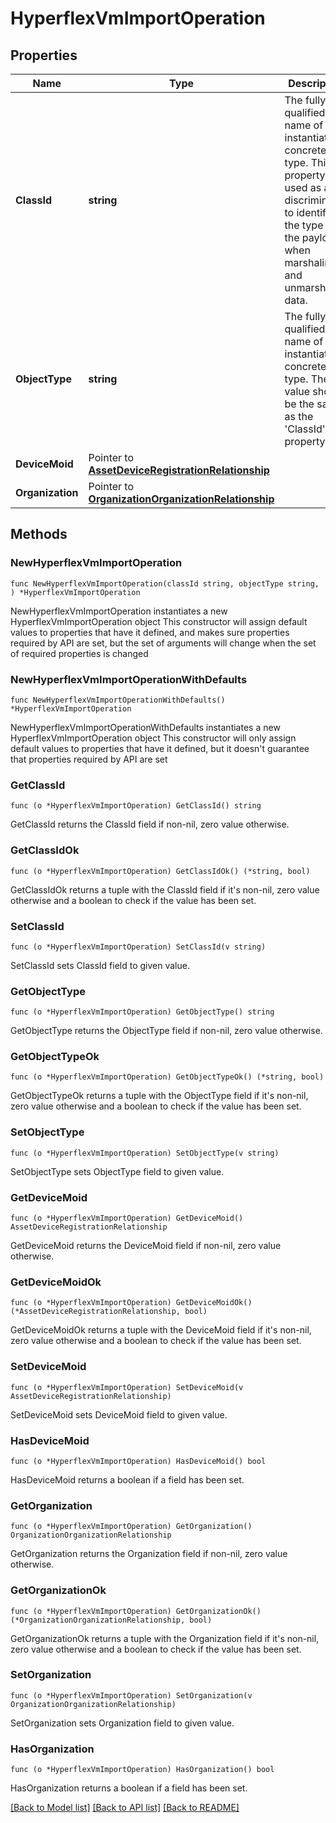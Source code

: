 # HyperflexVmImportOperation

## Properties

Name | Type | Description | Notes
------------ | ------------- | ------------- | -------------
**ClassId** | **string** | The fully-qualified name of the instantiated, concrete type. This property is used as a discriminator to identify the type of the payload when marshaling and unmarshaling data. | [default to "hyperflex.VmImportOperation"]
**ObjectType** | **string** | The fully-qualified name of the instantiated, concrete type. The value should be the same as the &#39;ClassId&#39; property. | [default to "hyperflex.VmImportOperation"]
**DeviceMoid** | Pointer to [**AssetDeviceRegistrationRelationship**](AssetDeviceRegistrationRelationship.md) |  | [optional] 
**Organization** | Pointer to [**OrganizationOrganizationRelationship**](OrganizationOrganizationRelationship.md) |  | [optional] 

## Methods

### NewHyperflexVmImportOperation

`func NewHyperflexVmImportOperation(classId string, objectType string, ) *HyperflexVmImportOperation`

NewHyperflexVmImportOperation instantiates a new HyperflexVmImportOperation object
This constructor will assign default values to properties that have it defined,
and makes sure properties required by API are set, but the set of arguments
will change when the set of required properties is changed

### NewHyperflexVmImportOperationWithDefaults

`func NewHyperflexVmImportOperationWithDefaults() *HyperflexVmImportOperation`

NewHyperflexVmImportOperationWithDefaults instantiates a new HyperflexVmImportOperation object
This constructor will only assign default values to properties that have it defined,
but it doesn't guarantee that properties required by API are set

### GetClassId

`func (o *HyperflexVmImportOperation) GetClassId() string`

GetClassId returns the ClassId field if non-nil, zero value otherwise.

### GetClassIdOk

`func (o *HyperflexVmImportOperation) GetClassIdOk() (*string, bool)`

GetClassIdOk returns a tuple with the ClassId field if it's non-nil, zero value otherwise
and a boolean to check if the value has been set.

### SetClassId

`func (o *HyperflexVmImportOperation) SetClassId(v string)`

SetClassId sets ClassId field to given value.


### GetObjectType

`func (o *HyperflexVmImportOperation) GetObjectType() string`

GetObjectType returns the ObjectType field if non-nil, zero value otherwise.

### GetObjectTypeOk

`func (o *HyperflexVmImportOperation) GetObjectTypeOk() (*string, bool)`

GetObjectTypeOk returns a tuple with the ObjectType field if it's non-nil, zero value otherwise
and a boolean to check if the value has been set.

### SetObjectType

`func (o *HyperflexVmImportOperation) SetObjectType(v string)`

SetObjectType sets ObjectType field to given value.


### GetDeviceMoid

`func (o *HyperflexVmImportOperation) GetDeviceMoid() AssetDeviceRegistrationRelationship`

GetDeviceMoid returns the DeviceMoid field if non-nil, zero value otherwise.

### GetDeviceMoidOk

`func (o *HyperflexVmImportOperation) GetDeviceMoidOk() (*AssetDeviceRegistrationRelationship, bool)`

GetDeviceMoidOk returns a tuple with the DeviceMoid field if it's non-nil, zero value otherwise
and a boolean to check if the value has been set.

### SetDeviceMoid

`func (o *HyperflexVmImportOperation) SetDeviceMoid(v AssetDeviceRegistrationRelationship)`

SetDeviceMoid sets DeviceMoid field to given value.

### HasDeviceMoid

`func (o *HyperflexVmImportOperation) HasDeviceMoid() bool`

HasDeviceMoid returns a boolean if a field has been set.

### GetOrganization

`func (o *HyperflexVmImportOperation) GetOrganization() OrganizationOrganizationRelationship`

GetOrganization returns the Organization field if non-nil, zero value otherwise.

### GetOrganizationOk

`func (o *HyperflexVmImportOperation) GetOrganizationOk() (*OrganizationOrganizationRelationship, bool)`

GetOrganizationOk returns a tuple with the Organization field if it's non-nil, zero value otherwise
and a boolean to check if the value has been set.

### SetOrganization

`func (o *HyperflexVmImportOperation) SetOrganization(v OrganizationOrganizationRelationship)`

SetOrganization sets Organization field to given value.

### HasOrganization

`func (o *HyperflexVmImportOperation) HasOrganization() bool`

HasOrganization returns a boolean if a field has been set.


[[Back to Model list]](../README.md#documentation-for-models) [[Back to API list]](../README.md#documentation-for-api-endpoints) [[Back to README]](../README.md)



